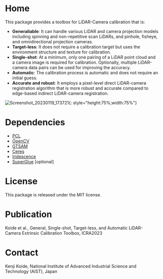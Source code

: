 # Home

This package provides a toolbox for LiDAR-Camera calibration that is: 

- **Generaliable**: It can handle various LiDAR and camera projection models including spinning and non-repetitive scan LiDARs, and pinhole, fisheye, and omnidirectional projection cameras.
- **Target-less**: It does not require a calibration target but uses the environment structure and texture for calibration.
- **Single-shot**: At a minimum, only one pairing of a LiDAR point cloud and a camera image is required for calibration. Optionally, multiple LiDAR-camera data pairs can be used for improving the accuracy.
- **Automatic**: The calibration process is automatic and does not require an initial guess.
- **Accurate and robust**: It employs a pixel-level direct LiDAR-camera registration algorithm that is more robust and accurate compared to edge-based indirect LiDAR-camera registration.


![Screenshot_20230119_173721](https://user-images.githubusercontent.com/31344317/213393920-501f754f-c19f-4bab-af82-76a70d2ec6c6.png){: style="height:75%;width:75%"}

# Dependencies

- [PCL](https://pointclouds.org/)
- [OpenCV](https://opencv.org/)
- [GTSAM](https://gtsam.org/)
- [Ceres](http://ceres-solver.org/)
- [Iridescence](https://github.com/koide3/iridescence)
- [SuperGlue](https://github.com/magicleap/SuperGluePretrainedNetwork) [optional]

# License

This package is released under the MIT license.

# Publication

Koide et al., General, Single-shot, Target-less, and Automatic LiDAR-Camera Extrinsic Calibration Toolbox, ICRA2023

# Contact

Kenji Koide, National Institute of Advanced Industrial Science and Technology (AIST), Japan